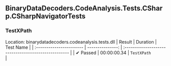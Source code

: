 ## BinaryDataDecoders.CodeAnalysis.Tests.CSharp.CSharpNavigatorTests

### TestXPath
 Location: binarydatadecoders.codeanalysis.tests.dll
| Result                   | Duration         | Test Name                                          |
| :----------------------- | ---------------: | :--------------------------------------------------- |
|  ✔ Passed               | 00:00:00.34 | `TestXPath                                         ` |


